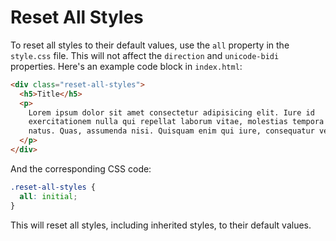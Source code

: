 # Reset All Styles

To reset all styles to their default values, use the `all` property in the `style.css` file. This will not affect the `direction` and `unicode-bidi` properties. Here's an example code block in `index.html`:

```html
<div class="reset-all-styles">
  <h5>Title</h5>
  <p>
    Lorem ipsum dolor sit amet consectetur adipisicing elit. Iure id
    exercitationem nulla qui repellat laborum vitae, molestias tempora velit
    natus. Quas, assumenda nisi. Quisquam enim qui iure, consequatur velit sit?
  </p>
</div>
```

And the corresponding CSS code:

```css
.reset-all-styles {
  all: initial;
}
```

This will reset all styles, including inherited styles, to their default values.
